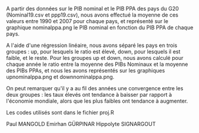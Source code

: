 A partir des données sur le PIB nominal et le PIB PPA des pays du G20 (Nominal19.csv et ppp19.csv), nous avons effectué la moyenne de ces valeurs entre 1990 et 2007 pour chaque pays, et représenté sur le graphique nominalppa.png le PIB nominal en fonction du PIB PPA de chaque pays.

A l'aide d'une régression linéaire, nous avons séparé les pays en trois groupes : up, pour lesquels le ratio est élevé, down, pour lesquels il est faible, et le reste. Pour les groupes up et down, nous avons calculé pour chaque année le ratio entre la moyenne des PIBs Nominaux et la moyenne des PIBs PPAs, et nous les avons représentés sur les graphiques upnominalppa.png et downnominalppa.png.

On peut remarquer qu'il y a au fil des années une convergence entre les deux groupes : les taux élevés ont tendance à baisser par rapport à l'économie mondiale, alors que les plus faibles ont tendance à augmenter.

Les codes utilisés sont dans le fichier proj.R

Paul MANGOLD
Emirhan GÜRPINAR
Hippolyte SIGNARGOUT

